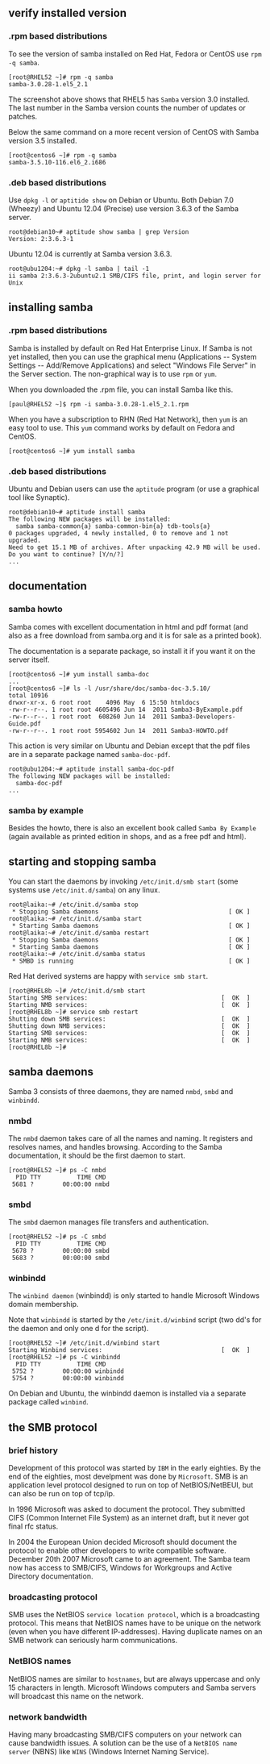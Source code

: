 ## verify installed version

### .rpm based distributions

To see the version of samba installed on Red Hat, Fedora or CentOS use
`rpm -q samba`.

    [root@RHEL52 ~]# rpm -q samba
    samba-3.0.28-1.el5_2.1

The screenshot above shows that RHEL5 has `Samba` version
3.0 installed. The last number in the Samba version counts the number of
updates or patches.

Below the same command on a more recent version of CentOS with Samba
version 3.5 installed.

    [root@centos6 ~]# rpm -q samba
    samba-3.5.10-116.el6_2.i686

### .deb based distributions

Use `dpkg -l` or `aptitide show` on Debian
or Ubuntu. Both Debian 7.0 (Wheezy) and Ubuntu 12.04 (Precise) use
version 3.6.3 of the Samba server.

    root@debian10~# aptitude show samba | grep Version
    Version: 2:3.6.3-1

Ubuntu 12.04 is currently at Samba version 3.6.3.

    root@ubu1204:~# dpkg -l samba | tail -1
    ii samba 2:3.6.3-2ubuntu2.1 SMB/CIFS file, print, and login server for Unix

## installing samba

### .rpm based distributions

Samba is installed by default on Red Hat Enterprise Linux. If Samba is
not yet installed, then you can use the graphical menu (Applications \--
System Settings \-- Add/Remove Applications) and select \"Windows File
Server\" in the Server section. The non-graphical way is to use
`rpm` or `yum`.

When you downloaded the .rpm file, you can install Samba like this.

    [paul@RHEL52 ~]$ rpm -i samba-3.0.28-1.el5_2.1.rpm

When you have a subscription to RHN (Red Hat Network), then `yum` is an
easy tool to use. This `yum` command works by default on Fedora and
CentOS.

    [root@centos6 ~]# yum install samba

### .deb based distributions

Ubuntu and Debian users can use the `aptitude` program (or
use a graphical tool like Synaptic).

    root@debian10~# aptitude install samba
    The following NEW packages will be installed:
      samba samba-common{a} samba-common-bin{a} tdb-tools{a} 
    0 packages upgraded, 4 newly installed, 0 to remove and 1 not upgraded.
    Need to get 15.1 MB of archives. After unpacking 42.9 MB will be used.
    Do you want to continue? [Y/n/?]
    ...

## documentation

### samba howto

Samba comes with excellent documentation in html and pdf format (and
also as a free download from samba.org and it is for sale as a printed
book).

The documentation is a separate package, so install it if you want it on
the server itself.

    [root@centos6 ~]# yum install samba-doc
    ...
    [root@centos6 ~]# ls -l /usr/share/doc/samba-doc-3.5.10/
    total 10916
    drwxr-xr-x. 6 root root    4096 May  6 15:50 htmldocs
    -rw-r--r--. 1 root root 4605496 Jun 14  2011 Samba3-ByExample.pdf
    -rw-r--r--. 1 root root  608260 Jun 14  2011 Samba3-Developers-Guide.pdf
    -rw-r--r--. 1 root root 5954602 Jun 14  2011 Samba3-HOWTO.pdf

This action is very similar on Ubuntu and Debian except that the pdf
files are in a separate package named `samba-doc-pdf`.

    root@ubu1204:~# aptitude install samba-doc-pdf
    The following NEW packages will be installed:
      samba-doc-pdf
    ...

### samba by example

Besides the howto, there is also an excellent book called
`Samba By Example` (again available as printed edition in shops, and as
a free pdf and html).

## starting and stopping samba

You can start the daemons by invoking
`/etc/init.d/smb start` (some systems use
`/etc/init.d/samba`) on any linux.

    root@laika:~# /etc/init.d/samba stop
     * Stopping Samba daemons                                    [ OK ] 
    root@laika:~# /etc/init.d/samba start
     * Starting Samba daemons                                    [ OK ] 
    root@laika:~# /etc/init.d/samba restart
     * Stopping Samba daemons                                    [ OK ] 
     * Starting Samba daemons                                    [ OK ] 
    root@laika:~# /etc/init.d/samba status
     * SMBD is running                                           [ OK ]

Red Hat derived systems are happy with
`service smb start`.

    [root@RHEL8b ~]# /etc/init.d/smb start
    Starting SMB services:                                     [  OK  ]
    Starting NMB services:                                     [  OK  ]
    [root@RHEL8b ~]# service smb restart
    Shutting down SMB services:                                [  OK  ]
    Shutting down NMB services:                                [  OK  ]
    Starting SMB services:                                     [  OK  ]
    Starting NMB services:                                     [  OK  ]
    [root@RHEL8b ~]#

## samba daemons

Samba 3 consists of three daemons, they are named `nmbd`,
`smbd` and `winbindd`.

### nmbd

The `nmbd` daemon takes care of all the names and naming. It registers
and resolves names, and handles browsing. According to the Samba
documentation, it should be the first daemon to start.

    [root@RHEL52 ~]# ps -C nmbd
      PID TTY          TIME CMD
     5681 ?        00:00:00 nmbd

### smbd

The `smbd` daemon manages file transfers and authentication.

    [root@RHEL52 ~]# ps -C smbd
      PID TTY          TIME CMD
     5678 ?        00:00:00 smbd
     5683 ?        00:00:00 smbd

### winbindd

The `winbind daemon` (winbindd) is only started to handle
Microsoft Windows domain membership.

Note that `winbindd` is started by the
`/etc/init.d/winbind` script (two dd\'s for the daemon and
only one d for the script).

    [root@RHEL52 ~]# /etc/init.d/winbind start
    Starting Winbind services:                                 [  OK  ]
    [root@RHEL52 ~]# ps -C winbindd
      PID TTY          TIME CMD
     5752 ?        00:00:00 winbindd
     5754 ?        00:00:00 winbindd

On Debian and Ubuntu, the winbindd daemon is installed via a separate
package called `winbind`.

## the SMB protocol

### brief history

Development of this protocol was started by `IBM` in the
early eighties. By the end of the eighties, most develpment was done by
`Microsoft`. SMB is an application level protocol designed to run on top
of NetBIOS/NetBEUI, but can also be run on top of tcp/ip.

In 1996 Microsoft was asked to document the protocol. They submitted
CIFS (Common Internet File System) as an internet draft, but it never
got final rfc status.

In 2004 the European Union decided Microsoft should document the
protocol to enable other developers to write compatible software.
December 20th 2007 Microsoft came to an agreement. The Samba team now
has access to SMB/CIFS, Windows for Workgroups and Active Directory
documentation.

### broadcasting protocol

SMB uses the NetBIOS `service location protocol`, which is
a broadcasting protocol. This means that NetBIOS names have to be unique
on the network (even when you have different IP-addresses). Having
duplicate names on an SMB network can seriously harm communications.

### NetBIOS names

NetBIOS names are similar to `hostnames`,
but are always uppercase and only 15 characters in length. Microsoft
Windows computers and Samba servers will broadcast this name on the
network.

### network bandwidth

Having many broadcasting SMB/CIFS computers on your
network can cause bandwidth issues. A solution can be the use of a
`NetBIOS name server` (NBNS) like `WINS` (Windows Internet Naming
Service).

